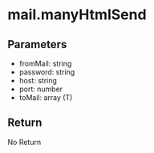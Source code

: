 # mail.manyHtmlSend 

## Parameters
- fromMail: string
- password: string
- host: string
- port: number
- toMail: array (T)


## Return
No Return